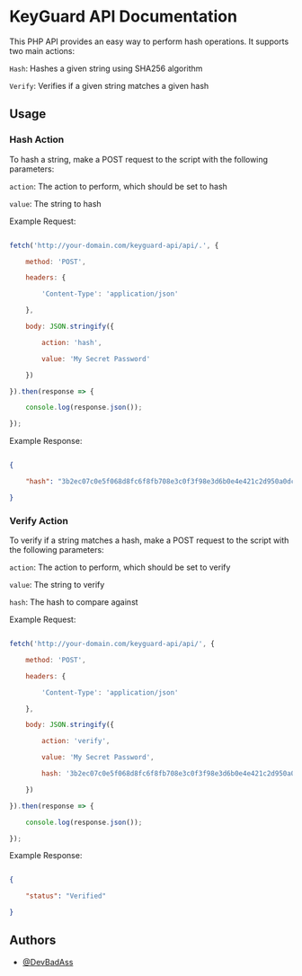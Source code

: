 # KeyGuard API Documentation

This PHP API provides an easy way to perform hash operations. It supports two main actions:

`Hash`: Hashes a given string using SHA256 algorithm

`Verify`: Verifies if a given string matches a given hash

## Usage

### Hash Action

To hash a string, make a POST request to the script with the following parameters:

`action`: The action to perform, which should be set to hash

`value`: The string to hash

Example Request:

```javascript

fetch('http://your-domain.com/keyguard-api/api/.', {

    method: 'POST',

    headers: {

        'Content-Type': 'application/json'

    },

    body: JSON.stringify({

        action: 'hash',

        value: 'My Secret Password'

    })

}).then(response => {

    console.log(response.json());

});

```

Example Response: 

```json

{

    "hash": "3b2ec07c0e5f068d8fc6f8fb708e3c0f3f98e3d6b0e4e421c2d950a0dc8eaee9"

}

```

### Verify Action

To verify if a string matches a hash, make a POST request to the script with the following parameters:

`action`: The action to perform, which should be set to verify

`value`: The string to verify

`hash`: The hash to compare against

Example Request:

```javascript

fetch('http://your-domain.com/keyguard-api/api/', {

    method: 'POST',

    headers: {

        'Content-Type': 'application/json'

    },

    body: JSON.stringify({

        action: 'verify',

        value: 'My Secret Password',

        hash: '3b2ec07c0e5f068d8fc6f8fb708e3c0f3f98e3d6b0e4e421c2d950a0dc8eaee9'

    })

}).then(response => {

    console.log(response.json());

});

```

Example Response: 

```json

{

    "status": "Verified"

}

```

## Authors

- [@DevBadAss](https://www.github.com/devbadass)
